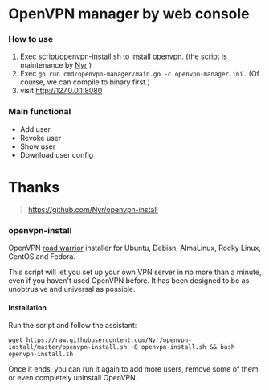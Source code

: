 # OpenVPN manager by web console

### How to use
1. Exec script/openvpn-install.sh to install openvpn. (the script is maintenance by [Nyr](https://github.com/Nyr/openvpn-install) )
2. Exec `go run cmd/openvpn-manager/main.go -c openvpn-manager.ini.` (Of course, we can compile to binary first.)
3. visit http://127.0.0.1:8080

### Main functional
- Add user
- Revoke user
- Show user
- Download user config

# Thanks
> https://github.com/Nyr/openvpn-install

### openvpn-install
OpenVPN [road warrior](http://en.wikipedia.org/wiki/Road_warrior_%28computing%29) installer for Ubuntu, Debian, AlmaLinux, Rocky Linux, CentOS and Fedora.

This script will let you set up your own VPN server in no more than a minute, even if you haven't used OpenVPN before. It has been designed to be as unobtrusive and universal as possible.

#### Installation
Run the script and follow the assistant:

`wget https://raw.githubusercontent.com/Nyr/openvpn-install/master/openvpn-install.sh -O openvpn-install.sh && bash openvpn-install.sh`

Once it ends, you can run it again to add more users, remove some of them or even completely uninstall OpenVPN.
